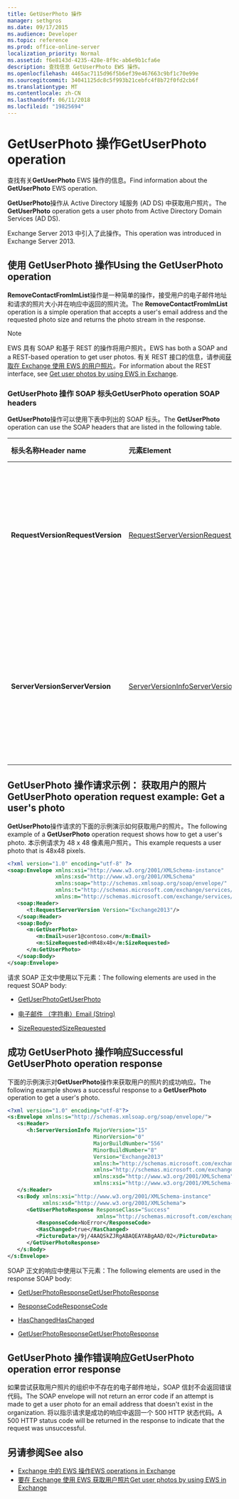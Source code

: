 ```yaml
---
title: GetUserPhoto 操作
manager: sethgros
ms.date: 09/17/2015
ms.audience: Developer
ms.topic: reference
ms.prod: office-online-server
localization_priority: Normal
ms.assetid: f6e8143d-4235-428e-8f9c-ab6e9b1cfa6e
description: 查找信息 GetUserPhoto EWS 操作。
ms.openlocfilehash: 4465ac7115d96f5b6ef39e467663c9bf1c70e99e
ms.sourcegitcommit: 34041125dc8c5f993b21cebfc4f8b72f0fd2cb6f
ms.translationtype: MT
ms.contentlocale: zh-CN
ms.lasthandoff: 06/11/2018
ms.locfileid: "19825694"
---
```

# <a name="getuserphoto-operation"></a><span data-ttu-id="a32ec-103">GetUserPhoto 操作</span><span class="sxs-lookup"><span data-stu-id="a32ec-103">GetUserPhoto operation</span></span>

<span data-ttu-id="a32ec-104">查找有关**GetUserPhoto** EWS 操作的信息。</span><span class="sxs-lookup"><span data-stu-id="a32ec-104">Find information about the **GetUserPhoto** EWS operation.</span></span> 
  
<span data-ttu-id="a32ec-105">**GetUserPhoto**操作从 Active Directory 域服务 (AD DS) 中获取用户照片。</span><span class="sxs-lookup"><span data-stu-id="a32ec-105">The **GetUserPhoto** operation gets a user photo from Active Directory Domain Services (AD DS).</span></span> 
  
<span data-ttu-id="a32ec-106">Exchange Server 2013 中引入了此操作。</span><span class="sxs-lookup"><span data-stu-id="a32ec-106">This operation was introduced in Exchange Server 2013.</span></span>
  
## <a name="using-the-getuserphoto-operation"></a><span data-ttu-id="a32ec-107">使用 GetUserPhoto 操作</span><span class="sxs-lookup"><span data-stu-id="a32ec-107">Using the GetUserPhoto operation</span></span>

<span data-ttu-id="a32ec-108">**RemoveContactFromImList**操作是一种简单的操作，接受用户的电子邮件地址和请求的照片大小并在响应中返回的照片流。</span><span class="sxs-lookup"><span data-stu-id="a32ec-108">The **RemoveContactFromImList** operation is a simple operation that accepts a user's email address and the requested photo size and returns the photo stream in the response.</span></span> 
  
> [!NOTE]
> <span data-ttu-id="a32ec-109">EWS 具有 SOAP 和基于 REST 的操作将用户照片。</span><span class="sxs-lookup"><span data-stu-id="a32ec-109">EWS has both a SOAP and a REST-based operation to get user photos.</span></span> <span data-ttu-id="a32ec-110">有关 REST 接口的信息，请参阅[获取在 Exchange 使用 EWS 的用户照片](http://msdn.microsoft.com/library/f86d1099-1f57-47dc-abf2-4d5ae4e900a9%28Office.15%29.aspx)。</span><span class="sxs-lookup"><span data-stu-id="a32ec-110">For information about the REST interface, see [Get user photos by using EWS in Exchange](http://msdn.microsoft.com/library/f86d1099-1f57-47dc-abf2-4d5ae4e900a9%28Office.15%29.aspx).</span></span> 
  
### <a name="getuserphoto-operation-soap-headers"></a><span data-ttu-id="a32ec-111">GetUserPhoto 操作 SOAP 标头</span><span class="sxs-lookup"><span data-stu-id="a32ec-111">GetUserPhoto operation SOAP headers</span></span>

<span data-ttu-id="a32ec-112">**GetUserPhoto**操作可以使用下表中列出的 SOAP 标头。</span><span class="sxs-lookup"><span data-stu-id="a32ec-112">The **GetUserPhoto** operation can use the SOAP headers that are listed in the following table.</span></span> 
  
|<span data-ttu-id="a32ec-113">**标头名称**</span><span class="sxs-lookup"><span data-stu-id="a32ec-113">**Header name**</span></span>|<span data-ttu-id="a32ec-114">**元素**</span><span class="sxs-lookup"><span data-stu-id="a32ec-114">**Element**</span></span>|<span data-ttu-id="a32ec-115">**说明**</span><span class="sxs-lookup"><span data-stu-id="a32ec-115">**Description**</span></span>|
|:-----|:-----|:-----|
|<span data-ttu-id="a32ec-116">**RequestVersion**</span><span class="sxs-lookup"><span data-stu-id="a32ec-116">**RequestVersion**</span></span> <br/> |[<span data-ttu-id="a32ec-117">RequestServerVersion</span><span class="sxs-lookup"><span data-stu-id="a32ec-117">RequestServerVersion</span></span>](requestserverversion.md) <br/> |<span data-ttu-id="a32ec-118">标识操作请求的架构版本。</span><span class="sxs-lookup"><span data-stu-id="a32ec-118">Identifies the schema version for the operation request.</span></span> <span data-ttu-id="a32ec-119">适用于请求此标头。</span><span class="sxs-lookup"><span data-stu-id="a32ec-119">This header is applicable to a request.</span></span>  <br/> |
|<span data-ttu-id="a32ec-120">**ServerVersion**</span><span class="sxs-lookup"><span data-stu-id="a32ec-120">**ServerVersion**</span></span> <br/> |[<span data-ttu-id="a32ec-121">ServerVersionInfo</span><span class="sxs-lookup"><span data-stu-id="a32ec-121">ServerVersionInfo</span></span>](serverversioninfo.md) <br/> |<span data-ttu-id="a32ec-122">标识响应该请求的服务器的版本。</span><span class="sxs-lookup"><span data-stu-id="a32ec-122">Identifies the version of the server that responded to the request.</span></span> <span data-ttu-id="a32ec-123">适用于响应此标头。</span><span class="sxs-lookup"><span data-stu-id="a32ec-123">This header is applicable to a response.</span></span>  <br/> |
   
## <a name="getuserphoto-operation-request-example-get-a-users-photo"></a><span data-ttu-id="a32ec-124">GetUserPhoto 操作请求示例： 获取用户的照片</span><span class="sxs-lookup"><span data-stu-id="a32ec-124">GetUserPhoto operation request example: Get a user's photo</span></span>

<span data-ttu-id="a32ec-125">**GetUserPhoto**操作请求的下面的示例演示如何获取用户的照片。</span><span class="sxs-lookup"><span data-stu-id="a32ec-125">The following example of a **GetUserPhoto** operation request shows how to get a user's photo.</span></span> <span data-ttu-id="a32ec-126">本示例请求为 48 x 48 像素用户照片。</span><span class="sxs-lookup"><span data-stu-id="a32ec-126">This example requests a user photo that is 48x48 pixels.</span></span> 
  
```XML
<?xml version="1.0" encoding="utf-8" ?>
<soap:Envelope xmlns:xsi="http://www.w3.org/2001/XMLSchema-instance"
               xmlns:xsd="http://www.w3.org/2001/XMLSchema"
               xmlns:soap="http://schemas.xmlsoap.org/soap/envelope/"
               xmlns:t="http://schemas.microsoft.com/exchange/services/2006/types"
               xmlns:m="http://schemas.microsoft.com/exchange/services/2006/messages">
   <soap:Header>
      <t:RequestServerVersion Version="Exchange2013"/>
   </soap:Header>
   <soap:Body>
      <m:GetUserPhoto>
         <m:Email>user1@contoso.com</m:Email>
         <m:SizeRequested>HR48x48</m:SizeRequested>
      </m:GetUserPhoto>
   </soap:Body>
</soap:Envelope>
```

<span data-ttu-id="a32ec-127">请求 SOAP 正文中使用以下元素：</span><span class="sxs-lookup"><span data-stu-id="a32ec-127">The following elements are used in the request SOAP body:</span></span>
  
- [<span data-ttu-id="a32ec-128">GetUserPhoto</span><span class="sxs-lookup"><span data-stu-id="a32ec-128">GetUserPhoto</span></span>](getuserphoto.md)
    
- [<span data-ttu-id="a32ec-129">电子邮件 （字符串）</span><span class="sxs-lookup"><span data-stu-id="a32ec-129">Email (String)</span></span>](email-string.md)
    
- [<span data-ttu-id="a32ec-130">SizeRequested</span><span class="sxs-lookup"><span data-stu-id="a32ec-130">SizeRequested</span></span>](sizerequested.md)
    
## <a name="successful-getuserphoto-operation-response"></a><span data-ttu-id="a32ec-131">成功 GetUserPhoto 操作响应</span><span class="sxs-lookup"><span data-stu-id="a32ec-131">Successful GetUserPhoto operation response</span></span>

<span data-ttu-id="a32ec-132">下面的示例演示对**GetUserPhoto**操作来获取用户的照片的成功响应。</span><span class="sxs-lookup"><span data-stu-id="a32ec-132">The following example shows a successful response to a **GetUserPhoto** operation to get a user's photo.</span></span> 
  
```XML
<?xml version="1.0" encoding="utf-8"?>
<s:Envelope xmlns:s="http://schemas.xmlsoap.org/soap/envelope/">
   <s:Header>
      <h:ServerVersionInfo MajorVersion="15" 
                           MinorVersion="0" 
                           MajorBuildNumber="556" 
                           MinorBuildNumber="8" 
                           Version="Exchange2013" 
                           xmlns:h="http://schemas.microsoft.com/exchange/services/2006/types" 
                           xmlns="http://schemas.microsoft.com/exchange/services/2006/types" 
                           xmlns:xsd="http://www.w3.org/2001/XMLSchema" 
                           xmlns:xsi="http://www.w3.org/2001/XMLSchema-instance"/>
   </s:Header>
   <s:Body xmlns:xsi="http://www.w3.org/2001/XMLSchema-instance" 
           xmlns:xsd="http://www.w3.org/2001/XMLSchema">
      <GetUserPhotoResponse ResponseClass="Success" 
                            xmlns="http://schemas.microsoft.com/exchange/services/2006/messages">
         <ResponseCode>NoError</ResponseCode>
         <HasChanged>true</HasChanged>
         <PictureData>/9j/4AAQSkZJRgABAQEAYABgAAD/02</PictureData>
      </GetUserPhotoResponse>
   </s:Body>
</s:Envelope>

```

<span data-ttu-id="a32ec-133">SOAP 正文的响应中使用以下元素：</span><span class="sxs-lookup"><span data-stu-id="a32ec-133">The following elements are used in the response SOAP body:</span></span>
  
- [<span data-ttu-id="a32ec-134">GetUserPhotoResponse</span><span class="sxs-lookup"><span data-stu-id="a32ec-134">GetUserPhotoResponse</span></span>](getuserphotoresponse.md)
    
- [<span data-ttu-id="a32ec-135">ResponseCode</span><span class="sxs-lookup"><span data-stu-id="a32ec-135">ResponseCode</span></span>](responsecode.md)
    
- [<span data-ttu-id="a32ec-136">HasChanged</span><span class="sxs-lookup"><span data-stu-id="a32ec-136">HasChanged</span></span>](haschanged.md)
    
- [<span data-ttu-id="a32ec-137">GetUserPhotoResponse</span><span class="sxs-lookup"><span data-stu-id="a32ec-137">GetUserPhotoResponse</span></span>](getuserphotoresponse.md)
    
## <a name="getuserphoto-operation-error-response"></a><span data-ttu-id="a32ec-138">GetUserPhoto 操作错误响应</span><span class="sxs-lookup"><span data-stu-id="a32ec-138">GetUserPhoto operation error response</span></span>

<span data-ttu-id="a32ec-139">如果尝试获取用户照片的组织中不存在的电子邮件地址，SOAP 信封不会返回错误代码。</span><span class="sxs-lookup"><span data-stu-id="a32ec-139">The SOAP envelope will not return an error code if an attempt is made to get a user photo for an email address that doesn't exist in the organization.</span></span> <span data-ttu-id="a32ec-140">将以指示请求是成功的响应中返回一个 500 HTTP 状态代码。</span><span class="sxs-lookup"><span data-stu-id="a32ec-140">A 500 HTTP status code will be returned in the response to indicate that the request was unsuccessful.</span></span> 
  
## <a name="see-also"></a><span data-ttu-id="a32ec-141">另请参阅</span><span class="sxs-lookup"><span data-stu-id="a32ec-141">See also</span></span>

- [<span data-ttu-id="a32ec-142">Exchange 中的 EWS 操作</span><span class="sxs-lookup"><span data-stu-id="a32ec-142">EWS operations in Exchange</span></span>](ews-operations-in-exchange.md)   
- [<span data-ttu-id="a32ec-143">要在 Exchange 使用 EWS 获取用户照片</span><span class="sxs-lookup"><span data-stu-id="a32ec-143">Get user photos by using EWS in Exchange</span></span>](http://msdn.microsoft.com/library/f86d1099-1f57-47dc-abf2-4d5ae4e900a9%28Office.15%29.aspx)
    

